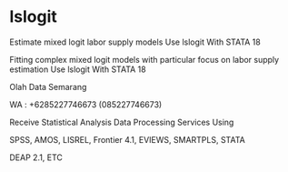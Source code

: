 # lslogit
Estimate mixed logit labor supply models Use lslogit With STATA 18

Fitting complex mixed logit models with particular focus on labor supply estimation Use lslogit With STATA 18

Olah Data Semarang

WA : +6285227746673 (085227746673)

Receive Statistical Analysis Data Processing Services Using

SPSS, AMOS, LISREL, Frontier 4.1, EVIEWS, SMARTPLS, STATA

DEAP 2.1, ETC
